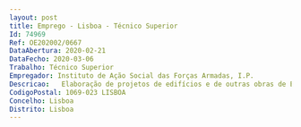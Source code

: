 ```yaml
--- 
layout: post
title: Emprego - Lisboa - Técnico Superior
Id: 74969
Ref: OE202002/0667
DataAbertura: 2020-02-21
DataFecho: 2020-03-06
Trabalho: Técnico Superior
Empregador: Instituto de Ação Social das Forças Armadas, I.P.
Descricao:   Elaboração de projetos de edifícios e de outras obras de Engenharia Civil   Execução e apoio à Direção Técnica das obras   Direção e fiscalização das obras   Elaboração e coordenação de estudos de orçamentos   Elaboração e Coordenação de perícias.
CodigoPostal: 1069-023 LISBOA
Concelho: Lisboa
Distrito: Lisboa
--- 
```

